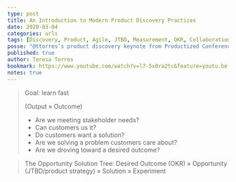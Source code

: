 ```yaml
---
type: post
title: An Introduction to Modern Product Discovery Practices
date: 2020-03-04
categories: urls
tags: [Discovery, Product, Agile, JTBD, Measurement, OKR, Collaboration]
posse: "@ttorres’s product discovery keynote from Productized Conference 2016."
published: true
author: Teresa Torres
bookmark: https://www.youtube.com/watch?v=l7-5x0ra2tc&feature=youtu.be
notes: true
---
```


> Goal: learn fast
>
> (Output » Outcome)
>
> * Are we meeting stakeholder needs?
> * Can customers us it?
> * Do customers want a solution?
> * Are we solving a problem customers care about?
> * Are we droving toward a desired outcome?


> The Opportunity Solution Tree:
> Desired Outcome (OKR) » Opportunity (JTBD/product strategy) » Solution » Experiment
